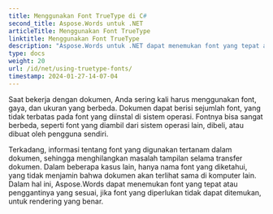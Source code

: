```yaml
---
title: Menggunakan Font TrueType di C#
second_title: Aspose.Words untuk .NET
articleTitle: Menggunakan Font TrueType
linktitle: Menggunakan Font TrueType
description: "Aspose.Words untuk .NET dapat menemukan font yang tepat atau penggantinya yang sesuai untuk rendering dokumen yang benar menggunakan C#. Hal ini memastikan bahwa perbedaan antara dokumen yang ditampilkan dan dokumen asli menjadi minimal ketika informasi tentang font tidak mencukupi."
type: docs
weight: 20
url: /id/net/using-truetype-fonts/
timestamp: 2024-01-27-14-07-04
---
```


Saat bekerja dengan dokumen, Anda sering kali harus menggunakan font, gaya, dan ukuran yang berbeda. Dokumen dapat berisi sejumlah font, yang tidak terbatas pada font yang diinstal di sistem operasi. Fontnya bisa sangat berbeda, seperti font yang diambil dari sistem operasi lain, dibeli, atau dibuat oleh pengguna sendiri.

Terkadang, informasi tentang font yang digunakan tertanam dalam dokumen, sehingga menghilangkan masalah tampilan selama transfer dokumen. Dalam beberapa kasus lain, hanya nama font yang diketahui, yang tidak menjamin bahwa dokumen akan terlihat sama di komputer lain. Dalam hal ini, Aspose.Words dapat menemukan font yang tepat atau penggantinya yang sesuai, jika font yang diperlukan tidak dapat ditemukan, untuk rendering yang benar.
